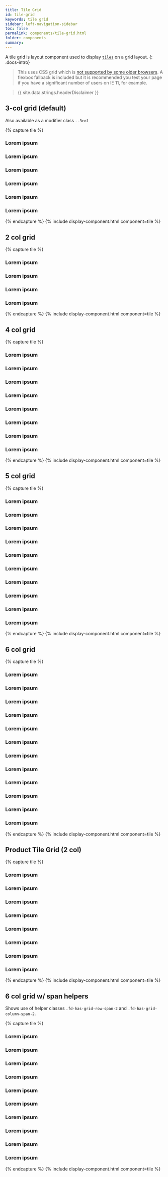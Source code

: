 ```yaml
---
title: Tile Grid
id: tile-grid
keywords: tile grid
sidebar: left-navigation-sidebar
toc: false
permalink: components/tile-grid.html
folder: components
summary:
---
```


A tile grid is layout component used to display [`tiles`](tile.html) on a grid layout.
{: .docs-intro}

> This uses CSS grid which is [not supported by some older browsers](https://caniuse.com/#feat=css-grid). A flexbox fallback is included but it is recommended you test your page if you have a significant number of users on IE 11, for example.

> {{ site.data.strings.headerDisclaimer }}

## 3-col grid (default)

Also available as a modifier class `--3col`

{% capture tile %}
<div class="fd-tile-grid">
    <div class="fd-tile">
        <div class="fd-tile__content">
          <h3 class="fd-tile__title">Lorem ipsum</h3>
        </div>
    </div>
    <div class="fd-tile">
        <div class="fd-tile__content">
          <h3 class="fd-tile__title">Lorem ipsum</h3>
        </div>
    </div>
    <div class="fd-tile">
        <div class="fd-tile__content">
          <h3 class="fd-tile__title">Lorem ipsum</h3>
        </div>
    </div>
    <div class="fd-tile">
        <div class="fd-tile__content">
          <h3 class="fd-tile__title">Lorem ipsum</h3>
        </div>
    </div>
    <div class="fd-tile">
        <div class="fd-tile__content">
          <h3 class="fd-tile__title">Lorem ipsum</h3>
        </div>
    </div>
    <div class="fd-tile">
        <div class="fd-tile__content">
          <h3 class="fd-tile__title">Lorem ipsum</h3>
        </div>
    </div>
</div>
{% endcapture %}
{% include display-component.html component=tile %}

<br>


## 2 col grid

{% capture tile %}
<div class="fd-tile-grid fd-tile-grid--2col">
    <div class="fd-tile">
        <div class="fd-tile__media">
            <span class=" fd-identifier--m sap-icon--home fd-has-background-color-accent-3"></span>
        </div>
        <div class="fd-tile__content">
          <h3 class="fd-tile__title">Lorem ipsum</h3>
        </div>
    </div>
    <div class="fd-tile">
        <div class="fd-tile__media">
            <span class=" fd-identifier--m sap-icon--home fd-has-background-color-accent-3"></span>
        </div>
        <div class="fd-tile__content">
          <h3 class="fd-tile__title">Lorem ipsum</h3>
        </div>
    </div>
    <div class="fd-tile">
        <div class="fd-tile__media">
            <span class=" fd-identifier--m sap-icon--home fd-has-background-color-accent-3"></span>
        </div>
        <div class="fd-tile__content">
          <h3 class="fd-tile__title">Lorem ipsum</h3>
        </div>
    </div>
    <div class="fd-tile">
        <div class="fd-tile__media">
            <span class=" fd-identifier--m sap-icon--home fd-has-background-color-accent-3"></span>
        </div>
        <div class="fd-tile__content">
          <h3 class="fd-tile__title">Lorem ipsum</h3>
        </div>
    </div>
</div>
{% endcapture %}
{% include display-component.html component=tile %}

<br>

## 4 col grid

{% capture tile %}
<div class="fd-tile-grid fd-tile-grid--4col">
    <div class="fd-tile">
        <div class="fd-tile__content">
          <h3 class="fd-tile__title">Lorem ipsum</h3>
        </div>
    </div>
    <div class="fd-tile">
        <div class="fd-tile__content">
          <h3 class="fd-tile__title">Lorem ipsum</h3>
        </div>
    </div>
    <div class="fd-tile">
        <div class="fd-tile__content">
          <h3 class="fd-tile__title">Lorem ipsum</h3>
        </div>
    </div>
    <div class="fd-tile">
        <div class="fd-tile__content">
          <h3 class="fd-tile__title">Lorem ipsum</h3>
        </div>
    </div>
    <div class="fd-tile">
        <div class="fd-tile__content">
          <h3 class="fd-tile__title">Lorem ipsum</h3>
        </div>
    </div>
    <div class="fd-tile">
        <div class="fd-tile__content">
          <h3 class="fd-tile__title">Lorem ipsum</h3>
        </div>
    </div>
    <div class="fd-tile">
        <div class="fd-tile__content">
          <h3 class="fd-tile__title">Lorem ipsum</h3>
        </div>
    </div>
    <div class="fd-tile">
        <div class="fd-tile__content">
          <h3 class="fd-tile__title">Lorem ipsum</h3>
        </div>
    </div>
</div>
{% endcapture %}
{% include display-component.html component=tile %}

<br>

## 5 col grid

{% capture tile %}
<div class="fd-tile-grid fd-tile-grid--5col">
    <div class="fd-tile">
        <div class="fd-tile__content">
            <h3 class="fd-tile__title">Lorem ipsum</h3>
        </div>
    </div>
    <div class="fd-tile">
        <div class="fd-tile__content">
            <h3 class="fd-tile__title">Lorem ipsum</h3>
        </div>
    </div>
    <div class="fd-tile">
        <div class="fd-tile__content">
            <h3 class="fd-tile__title">Lorem ipsum</h3>
        </div>
    </div>
    <div class="fd-tile">
        <div class="fd-tile__content">
            <h3 class="fd-tile__title">Lorem ipsum</h3>
        </div>
    </div>
    <div class="fd-tile">
        <div class="fd-tile__content">
            <h3 class="fd-tile__title">Lorem ipsum</h3>
        </div>
    </div>
    <div class="fd-tile">
        <div class="fd-tile__content">
            <h3 class="fd-tile__title">Lorem ipsum</h3>
        </div>
    </div>
    <div class="fd-tile">
        <div class="fd-tile__content">
            <h3 class="fd-tile__title">Lorem ipsum</h3>
        </div>
    </div>
    <div class="fd-tile">
        <div class="fd-tile__content">
            <h3 class="fd-tile__title">Lorem ipsum</h3>
        </div>
    </div>
    <div class="fd-tile">
        <div class="fd-tile__content">
            <h3 class="fd-tile__title">Lorem ipsum</h3>
        </div>
    </div>
    <div class="fd-tile">
        <div class="fd-tile__content">
            <h3 class="fd-tile__title">Lorem ipsum</h3>
        </div>
    </div>
</div>
{% endcapture %}
{% include display-component.html component=tile %}

<br>

## 6 col grid

{% capture tile %}
<div class="fd-tile-grid fd-tile-grid--6col">
    <div class="fd-tile">
        <div class="fd-tile__content">
            <h3 class="fd-tile__title">Lorem ipsum</h3>
        </div>
    </div>
    <div class="fd-tile">
        <div class="fd-tile__content">
            <h3 class="fd-tile__title">Lorem ipsum</h3>
        </div>
    </div>
    <div class="fd-tile">
        <div class="fd-tile__content">
            <h3 class="fd-tile__title">Lorem ipsum</h3>
        </div>
    </div>
    <div class="fd-tile">
        <div class="fd-tile__content">
            <h3 class="fd-tile__title">Lorem ipsum</h3>
        </div>
    </div>
    <div class="fd-tile">
        <div class="fd-tile__content">
            <h3 class="fd-tile__title">Lorem ipsum</h3>
        </div>
    </div>
    <div class="fd-tile">
        <div class="fd-tile__content">
            <h3 class="fd-tile__title">Lorem ipsum</h3>
        </div>
    </div>
    <div class="fd-tile">
        <div class="fd-tile__content">
            <h3 class="fd-tile__title">Lorem ipsum</h3>
        </div>
    </div>
    <div class="fd-tile">
        <div class="fd-tile__content">
            <h3 class="fd-tile__title">Lorem ipsum</h3>
        </div>
    </div>
    <div class="fd-tile">
        <div class="fd-tile__content">
            <h3 class="fd-tile__title">Lorem ipsum</h3>
        </div>
    </div>
    <div class="fd-tile">
        <div class="fd-tile__content">
            <h3 class="fd-tile__title">Lorem ipsum</h3>
        </div>
    </div>
    <div class="fd-tile">
        <div class="fd-tile__content">
            <h3 class="fd-tile__title">Lorem ipsum</h3>
        </div>
    </div>
    <div class="fd-tile">
        <div class="fd-tile__content">
            <h3 class="fd-tile__title">Lorem ipsum</h3>
        </div>
    </div>
</div>
{% endcapture %}
{% include display-component.html component=tile %}

<br>

## Product Tile Grid (2 col)

{% capture tile %}
<div class="fd-tile-grid fd-tile-grid--2col">
    <div class="fd-product-tile" role="button">
        <div class="fd-product-tile__media" style="background-image: url('https://techne.yaas.io/images/product-thumbnail-wide.png');"></div>
        <div class="fd-product-tile__content">
          <h3 class="fd-product-tile__title">Lorem ipsum</h3>
        </div>
    </div>
    <div class="fd-product-tile" role="button">
        <div class="fd-product-tile__media" style="background-image: url('https://techne.yaas.io/images/product-thumbnail-wide.png');"></div>
        <div class="fd-product-tile__content">
          <h3 class="fd-product-tile__title">Lorem ipsum</h3>
        </div>
    </div>
    <div class="fd-product-tile" role="button">
        <div class="fd-product-tile__media" style="background-image: url('https://techne.yaas.io/images/product-thumbnail-wide.png');"></div>
        <div class="fd-product-tile__content">
          <h3 class="fd-product-tile__title">Lorem ipsum</h3>
        </div>
    </div>
    <div class="fd-product-tile" role="button">
        <div class="fd-product-tile__media" style="background-image: url('https://techne.yaas.io/images/product-thumbnail-wide.png');"></div>
        <div class="fd-product-tile__content">
          <h3 class="fd-product-tile__title">Lorem ipsum</h3>
        </div>
    </div>
    <div class="fd-product-tile" role="button">
        <div class="fd-product-tile__media" style="background-image: url('https://techne.yaas.io/images/product-thumbnail-wide.png');"></div>
        <div class="fd-product-tile__content">
          <h3 class="fd-product-tile__title">Lorem ipsum</h3>
        </div>
    </div>
    <div class="fd-product-tile" role="button">
        <div class="fd-product-tile__media" style="background-image: url('https://techne.yaas.io/images/product-thumbnail-wide.png');"></div>
        <div class="fd-product-tile__content">
          <h3 class="fd-product-tile__title">Lorem ipsum</h3>
        </div>
    </div>
    <div class="fd-product-tile" role="button">
        <div class="fd-product-tile__media" style="background-image: url('https://techne.yaas.io/images/product-thumbnail-wide.png');"></div>
        <div class="fd-product-tile__content">
          <h3 class="fd-product-tile__title">Lorem ipsum</h3>
        </div>
    </div>
    <div class="fd-product-tile" role="button">
        <div class="fd-product-tile__media" style="background-image: url('https://techne.yaas.io/images/product-thumbnail-wide.png');"></div>
        <div class="fd-product-tile__content">
          <h3 class="fd-product-tile__title">Lorem ipsum</h3>
        </div>
    </div>
</div>
{% endcapture %}
{% include display-component.html component=tile %}

<br>

## 6 col grid w/ span helpers
Shows use of helper classes `.fd-has-grid-row-span-2` and `.fd-has-grid-column-span-2`.

{% capture tile %}
<div class="fd-tile-grid fd-tile-grid--6col">
    <div class="fd-tile fd-has-grid-row-span-2 fd-has-background-color-accent-7">
        <div class="fd-tile__content">
          <h3 class="fd-tile__title">Lorem ipsum</h3>
        </div>
    </div>
    <div class="fd-tile">
        <div class="fd-tile__content">
          <h3 class="fd-tile__title">Lorem ipsum</h3>
        </div>
    </div>
    <div class="fd-tile">
        <div class="fd-tile__content">
          <h3 class="fd-tile__title">Lorem ipsum</h3>
        </div>
    </div>
    <div class="fd-tile">
        <div class="fd-tile__content">
          <h3 class="fd-tile__title">Lorem ipsum</h3>
        </div>
    </div>
    <div class="fd-tile">
        <div class="fd-tile__content">
          <h3 class="fd-tile__title">Lorem ipsum</h3>
        </div>
    </div>
    <div class="fd-tile">
        <div class="fd-tile__content">
          <h3 class="fd-tile__title">Lorem ipsum</h3>
        </div>
    </div>
    <div class="fd-tile">
        <div class="fd-tile__content">
          <h3 class="fd-tile__title">Lorem ipsum</h3>
        </div>
    </div>
    <div class="fd-tile">
        <div class="fd-tile__content">
          <h3 class="fd-tile__title">Lorem ipsum</h3>
        </div>
    </div>
    <div class="fd-tile">
        <div class="fd-tile__content">
          <h3 class="fd-tile__title">Lorem ipsum</h3>
        </div>
    </div>
    <div class="fd-tile fd-has-grid-column-span-2 fd-has-background-color-accent-7">
        <div class="fd-tile__content">
          <h3 class="fd-tile__title">Lorem ipsum</h3>
        </div>
    </div>
</div>
{% endcapture %}
{% include display-component.html component=tile %}

<br>
